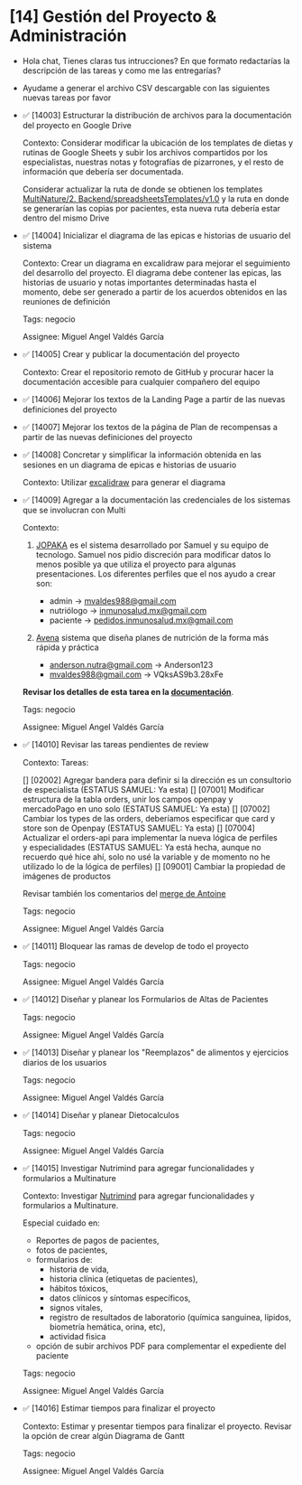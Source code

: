 # [14] Gestión del Proyecto & Administración

- Hola chat, Tienes claras tus intrucciones? En que formato redactarías la descripción de las tareas y como me las entregarías?
- Ayudame a generar el archivo CSV descargable con las siguientes nuevas tareas por favor

- ✅ [14003] Estructurar la distribución de archivos para la documentación del proyecto en Google Drive

  Contexto: Considerar modificar la ubicación de los templates de dietas y rutinas de Google Sheets y subir los archivos compartidos por los especialistas, nuestras notas y fotografías de pizarrones, y el resto de información que debería ser documentada.

  Considerar actualizar la ruta de donde se obtienen los templates [MultiNature/2. Backend/spreadsheetsTemplates/v1.0](https://drive.google.com/drive/folders/1k8ewAPPuL3iLdtA_D-K657mLd6s_fZ8F?hl=es) y la ruta en donde se generarían las copias por pacientes, esta nueva ruta debería estar dentro del mismo Drive

- ✅ [14004] Inicializar el diagrama de las epicas e historias de usuario del sistema

  Contexto: Crear un diagrama en excalidraw para mejorar el seguimiento del desarrollo del proyecto. El diagrama debe contener las epicas, las historias de usuario y notas importantes determinadas hasta el momento, debe ser generado a partir de los acuerdos obtenidos en las reuniones de definición

  Tags: negocio

  Assignee: Miguel Angel Valdés García

- ✅ [14005] Crear y publicar la documentación del proyecto

  Contexto: Crear el repositorio remoto de GitHub y procurar hacer la documentación accesible para cualquier compañero del equipo

- ✅ [14006] Mejorar los textos de la Landing Page a partir de las nuevas definiciones del proyecto

- ✅ [14007] Mejorar los textos de la página de Plan de recompensas a partir de las nuevas definiciones del proyecto

- ✅ [14008] Concretar y simplificar la información obtenida en las sesiones en un diagrama de epicas e historias de usuario

  Contexto: Utilizar [excalidraw](https://excalidraw.com/) para generar el diagrama

- ✅ [14009] Agregar a la documentación las credenciales de los sistemas que se involucran con Multi

  Contexto:

  1. [JOPAKA](https://jopaka.onrender.com/#/jopaka) es el sistema desarrollado por Samuel y su equipo de tecnologo. Samuel nos pidio discreción para modificar datos lo menos posible ya que utiliza el proyecto para algunas presentaciones. Los diferentes perfiles que el nos ayudo a crear son:

     - admin -> mvaldes988@gmail.com
     - nutriólogo -> inmunosalud.mx@gmail.com
     - paciente -> pedidos.inmunosalud.mx@gmail.com

  2. [Avena](https://avena.io/) sistema que diseña planes de nutrición de la forma más rápida y práctica

     - anderson.nutra@gmail.com -> Anderson123
     - mvaldes988@gmail.com -> VQksAS9b3.28xFe

  **Revisar los detalles de esta tarea en la [documentación](https://github.com/Inmunolabs/multinature-docs/blob/master/4.%20Negocio/promptsDeTareas/%5B14%5D%20Gestion%20del%20Proyecto%20&%20Administracion.md)**.

  Tags: negocio

  Assignee: Miguel Angel Valdés García

- ✅ [14010] Revisar las tareas pendientes de review

  Contexto: Tareas:

  [] [02002] Agregar bandera para definir si la dirección es un consultorio de especialista (ESTATUS SAMUEL: Ya esta)
  [] [07001] Modificar estructura de la tabla orders, unir los campos openpay y mercadoPago en uno solo (ESTATUS SAMUEL: Ya esta)
  [] [07002] Cambiar los types de las orders, deberíamos especificar que card y store son de Openpay (ESTATUS SAMUEL: Ya esta)
  [] [07004] Actualizar el orders-api para implementar la nueva lógica de perfiles y especialidades (ESTATUS SAMUEL: Ya está hecha, aunque no recuerdo qué hice ahí, solo no usé la variable y de momento no he utilizado lo de la lógica de perfiles)
  [] [09001] Cambiar la propiedad de imágenes de productos

  Revisar también los comentarios del [merge de Antoine](https://github.com/Inmunolabs/multinature-users-api/pull/19/files)

  Tags: negocio

  Assignee: Miguel Angel Valdés García

- ✅ [14011] Bloquear las ramas de develop de todo el proyecto

  Tags: negocio

  Assignee: Miguel Angel Valdés García

- ✅ [14012] Diseñar y planear los Formularios de Altas de Pacientes

  Tags: negocio

  Assignee: Miguel Angel Valdés García

- ✅ [14013] Diseñar y planear los "Reemplazos" de alimentos y ejercicios diarios de los usuarios

  Tags: negocio

  Assignee: Miguel Angel Valdés García

- ✅ [14014] Diseñar y planear Dietocalculos

  Tags: negocio

  Assignee: Miguel Angel Valdés García

- ✅ [14015] Investigar Nutrimind para agregar funcionalidades y formularios a Multinature

  Contexto: Investigar [Nutrimind](https://www.nutrimind.net/page/software_de_nutricion_videos) para agregar funcionalidades y formularios a Multinature.

  Especial cuidado en:

  - Reportes de pagos de pacientes,
  - fotos de pacientes,
  - formularios de:
    - historia de vida,
    - historia clínica (etiquetas de pacientes),
    - hábitos tóxicos,
    - datos clínicos y síntomas específicos,
    - signos vitales,
    - registro de resultados de laboratorio (química sanguinea, lípidos, biometría hemática, orina, etc),
    - actividad fisica
  - opción de subir archivos PDF para complementar el expediente del paciente

  Tags: negocio

  Assignee: Miguel Angel Valdés García

- ✅ [14016] Estimar tiempos para finalizar el proyecto

  Contexto: Estimar y presentar tiempos para finalizar el proyecto. Revisar la opción de crear algún Diagrama de Gantt

  Tags: negocio

  Assignee: Miguel Angel Valdés García
